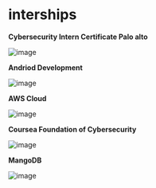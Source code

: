 # interships
**Cybersecurity Intern Certificate Palo alto** 

![image](https://github.com/user-attachments/assets/520ac6dd-6836-4c7a-847a-abd0fc89449f)

**Andriod Development**

![image](https://github.com/user-attachments/assets/12eac7c8-086b-4fb8-bb40-af88e5c5f6a7)

**AWS Cloud**

![image](https://github.com/user-attachments/assets/7e0f2558-f2ab-41ab-9cf0-e6f62685c4d7)

**Coursea Foundation of Cybersecurity**

![image](https://github.com/user-attachments/assets/8d1a95ba-43dd-4f72-b90c-b678082b51f9)

**MangoDB**

![image](https://github.com/user-attachments/assets/0946b647-c78d-4486-bdee-e62739a7c059)





